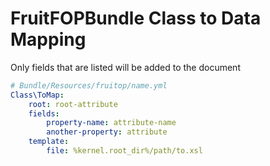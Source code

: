 FruitFOPBundle Class to Data Mapping
====================================

Only fields that are listed will be added to the document

``` yaml
# Bundle/Resources/fruitop/name.yml
Class\ToMap:
    root: root-attribute
    fields:
        property-name: attribute-name
        another-property: attribute
    template:
        file: %kernel.root_dir%/path/to.xsl
